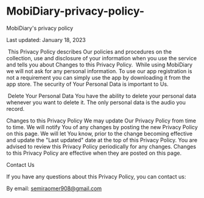 # MobiDiary-privacy-policy-
MobiDiary's privacy policy



Last updated: January 18, 2023

​
This Privacy Policy describes Our policies and procedures on the collection, use and disclosure of your information when you use the service and tells you about Changes to this Privacy Policy.
​
While using MobiDiary we will not ask for any personal information. To use our app registration is not a requirement you can simply use the app by downloading it from the app store. The security of Your Personal Data is important to Us.

​
Delete Your Personal Data
You have the ability to delete your personal data whenever you want to delete it. The only personal data is the audio you record.
​

Changes to this Privacy Policy
We may update Our Privacy Policy from time to time. We will notify You of any changes by posting the new Privacy Policy on this page.
We will let You know, prior to the change becoming effective and update the "Last updated" date at the top of this Privacy Policy.
You are advised to review this Privacy Policy periodically for any changes. Changes to this Privacy Policy are effective when they are posted on this page.
​

Contact Us

If you have any questions about this Privacy Policy, you can contact us:

By email: semiraomer908@gmail.com
